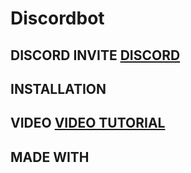 # Discordbot

## DISCORD INVITE [DISCORD](https://discord.gg/js3BrzReXw)



## INSTALLATION 

## VIDEO [VIDEO TUTORIAL](https://www.youtube.com/watch?v=iNbKTB5534k)


##  MADE WITH 
